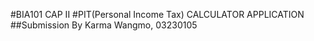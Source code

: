 #BIA101 CAP II
#PIT(Personal Income Tax) CALCULATOR APPLICATION 
##Submission By Karma Wangmo, 03230105
